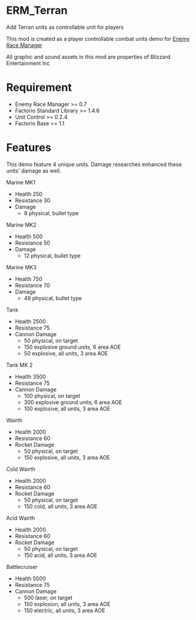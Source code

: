 # ERM_Terran
Add Terran units as controllable unit for players

This mod is created as a player controllable combat units demo for [Enemy Race Manager](https://github.com/heyqule/enemy_race_manager)

All graphic and sound assets in this mod are properties of Blizzard Entertainment Inc

# Requirement
* Enemy Race Manager >= 0.7
* Factorio Standard Library >= 1.4.6
* Unit Control >= 0.2.4
* Factorio Base >= 1.1

# Features
This demo feature 4 unique units.  Damage researches enhanced these units' damage as well.

Marine MK1
 * Health 250
 * Resistance 30
 * Damage 
    * 8 physical, bullet type

Marine MK2
 * Health 500
 * Resistance 50
 * Damage 
    * 12 physical, bullet type 
 
Marine MK3
 * Health 750
 * Resistance 70
 * Damage 
    * 48 physical, bullet type
 
Tank
 * Health 2500
 * Resistance 75
 * Cannon Damage 
    * 50 physical, on target
    * 150 explosive ground units, 6 area AOE
    * 50 explosive, all units, 3 area AOE

Tank MK 2
* Health 3500
* Resistance 75
* Cannon Damage
   * 100 physical, on target
   * 300 explosive ground units, 6 area AOE
   * 100 explosive, all units, 3 area AOE

 
Wairth
 * Health 2000
 * Resistance 60
 * Rocket Damage
    * 50 physical, on target    
    * 150 explosive, all units, 3 area AOE

Cold Wairth
* Health 2000
* Resistance 60
* Rocket Damage
   * 50 physical, on target
   * 150 cold, all units, 3 area AOE

Acid Wairth
* Health 2000
* Resistance 60
* Rocket Damage
   * 50 physical, on target
   * 150 acid, all units, 3 area AOE

Battlecruiser
 * Health 5000
 * Resistance 75
 * Cannon Damage
    * 500 laser, on target
    * 150 explosion, all units, 3 area AOE
    * 150 electric, all units, 3 area AOE